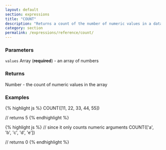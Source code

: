 ```yaml
---
layout: default
section: expressions
title: "COUNT"
description: "Returns a count of the number of numeric values in a dataset."
category: section
permalink: /expressions/reference/count/
---
```


### Parameters

`values` Array (__required__) - an array of numbers

### Returns

Number - the count of numeric values in the array

### Examples

{% highlight js %}
COUNT([11, 22, 33, 44, 55])

// returns 5
{% endhighlight %}


{% highlight js %}
// since it only counts numeric arguments
COUNT(['a', 'b', 'c', 'd', 'e'])

// returns 0
{% endhighlight %}